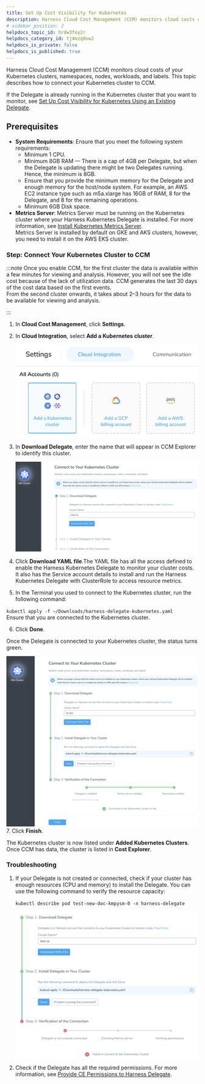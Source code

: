 ```yaml
---
title: Set Up Cost Visibility for Kubernetes
description: Harness Cloud Cost Management (CCM) monitors cloud costs of your Kubernetes clusters, namespaces, nodes, workloads, and labels. This topic describes how to connect your Kubernetes cluster to CCM. If…
# sidebar_position: 2
helpdocs_topic_id: hrdw3foy2r
helpdocs_category_id: tj4mzq0vw2
helpdocs_is_private: false
helpdocs_is_published: true
---
```


Harness Cloud Cost Management (CCM) monitors cloud costs of your Kubernetes clusters, namespaces, nodes, workloads, and labels. This topic describes how to connect your Kubernetes cluster to CCM.

If the Delegate is already running in the Kubernetes cluster that you want to monitor, see [Set Up Cost Visibility for Kubernetes Using an Existing Delegate](/docs/first-gen/cloud-cost-management/setup-cost-visibility/enable-continuous-efficiency-for-kubernetes.md).


## Prerequisites

* **System Requirements**: Ensure that you meet the following system requirements:
	+ ​Minimum 1 CPU.
	+ Minimum 8GB RAM — There is a cap of 4GB per Delegate, but when the Delegate is updating there might be two Delegates running. Hence, the minimum is 8GB.
	+ Ensure that you provide the minimum memory for the Delegate and enough memory for the host/node system. For example, an AWS EC2 instance type such as m5a.xlarge has 16GB of RAM, 8 for the Delegate, and 8 for the remaining operations.
	+ Minimum 6GB Disk space.
* **Metrics Server**: Metrics Server must be running on the Kubernetes cluster where your Harness Kubernetes Delegate is installed. For more information, see [Install Kubernetes Metrics Server](/docs/first-gen/cloud-cost-management/setup-cost-visibility/enable-continuous-efficiency-for-kubernetes.md).  
Metrics Server is installed by default on GKE and AKS clusters, however, you need to install it on the AWS EKS cluster.

### Step: Connect Your Kubernetes Cluster to CCM


:::note
Once you enable CCM, for the first cluster the data is available within a few minutes for viewing and analysis. However, you will not see the idle cost because of the lack of utilization data. CCM generates the last 30 days of the cost data based on the first events.  
From the second cluster onwards, it takes about 2–3 hours for the data to be available for viewing and analysis.

:::
  

1. In **Cloud Cost Management**, click **Settings**.
2. In **Cloud Integration**, select **Add a Kubernetes cluster**.
   
     ![](./static/enable-ce-by-adding-a-delegate-23.png)
3. In **Download Delegate**, enter the name that will appear in CCM Explorer to identify this cluster.
   
     ![](./static/enable-ce-by-adding-a-delegate-24.png)
4. Click **Download YAML file**.The YAML file has all the access defined to enable the Harness Kubernetes Delegate to monitor your cluster costs. It also has the Service account details to install and run the Harness Kubernetes Delegate with ClusterRole to access resource metrics.
5. In the Terminal you used to connect to the Kubernetes cluster, run the following command:  
  
`kubectl apply -f ~/Downloads/harness-delegate-kubernetes.yaml`  
Ensure that you are connected to the Kubernetes cluster.

6. Click **Done**.  
  
Once the Delegate is connected to your Kubernetes cluster, the status turns green.

  ![](./static/enable-ce-by-adding-a-delegate-25.png)
7. Click **Finish**.  
  
The Kubernetes cluster is now listed under **Added Kubernetes Clusters**. Once CCM has data, the cluster is listed in **Cost Explorer**.

### Troubleshooting

1. If your Delegate is not created or connected, check if your cluster has enough resources (CPU and memory) to install the Delegate. You can use the following command to verify the resource capacity:  
	  
	`kubectl describe pod test-new-doc-kmpysm-0 -n harness-delegate`
	
	  ![](./static/enable-ce-by-adding-a-delegate-26.png)
2. Check if the Delegate has all the required permissions. For more information, see [Provide CE Permissions to Harness Delegate](/docs/first-gen/cloud-cost-management/setup-cost-visibility/enable-ce-by-adding-a-delegate.md).
	
	
		
